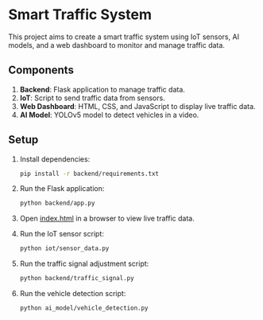 # Smart Traffic System

This project aims to create a smart traffic system using IoT sensors, AI models, and a web dashboard to monitor and manage traffic data.

## Components

1. **Backend**: Flask application to manage traffic data.
2. **IoT**: Script to send traffic data from sensors.
3. **Web Dashboard**: HTML, CSS, and JavaScript to display live traffic data.
4. **AI Model**: YOLOv5 model to detect vehicles in a video.

## Setup

1. Install dependencies:
    ```bash
    pip install -r backend/requirements.txt
    ```

2. Run the Flask application:
    ```bash
    python backend/app.py
    ```

3. Open [index.html](http://_vscodecontentref_/9) in a browser to view live traffic data.

4. Run the IoT sensor script:
    ```bash
    python iot/sensor_data.py
    ```

5. Run the traffic signal adjustment script:
    ```bash
    python backend/traffic_signal.py
    ```

6. Run the vehicle detection script:
    ```bash
    python ai_model/vehicle_detection.py
    ```